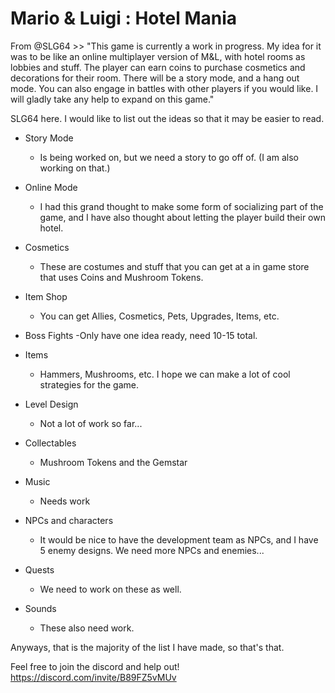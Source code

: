 # Mario & Luigi : Hotel Mania
 From @SLG64 >> "This game is currently a work in progress. My idea for it was to be like an online multiplayer version of M&L, with hotel rooms as lobbies and stuff. The player can earn coins to purchase cosmetics and decorations for their room. There will be a story mode, and a hang out mode. You can also engage in battles with other players if you would like. I will gladly take any help to expand on this game."

SLG64 here. I would like to list out the ideas so that it may be easier to read.

- Story Mode
  - Is being worked on, but we need a story to go off of. (I am also working on that.)

- Online Mode
  - I had this grand thought to make some form of socializing part of the game, and I have also thought about letting the player build their own hotel.

- Cosmetics
  - These are costumes and stuff that you can get at a in game store that uses Coins and Mushroom Tokens.

- Item Shop
  - You can get Allies, Cosmetics, Pets, Upgrades, Items, etc.

- Boss Fights
  -Only have one idea ready, need 10-15 total.

- Items
  - Hammers, Mushrooms, etc. I hope we can make a lot of cool strategies for the game.

- Level Design
  - Not a lot of work so far...

- Collectables
  - Mushroom Tokens and the Gemstar

- Music
  - Needs work

- NPCs and characters
  - It would be nice to have the development team as NPCs, and I have 5 enemy designs. We need more NPCs and enemies...

- Quests
  - We need to work on these as well.

- Sounds
  - These also need work.

Anyways, that is the majority of the list I have made, so that's that.

Feel free to join the discord and help out! 
https://discord.com/invite/B89FZ5vMUv
